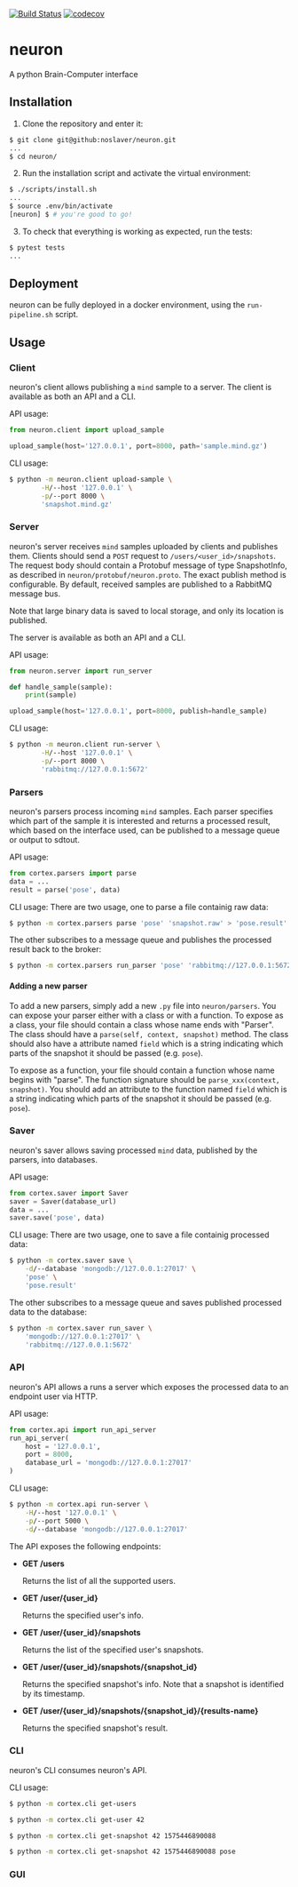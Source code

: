 [![Build Status](https://travis-ci.org/noslaver/neuron.svg?branch=master)](https://travis-ci.org/noslaver/neuron)
[![codecov](https://codecov.io/gh/noslaver/neuron/branch/master/graph/badge.svg)](https://codecov.io/gh/noslaver/neuron)

# neuron
A python Brain-Computer interface

## Installation

1. Clone the repository and enter it:

```sh
$ git clone git@github:noslaver/neuron.git
...
$ cd neuron/
```

2. Run the installation script and activate the virtual environment:

```sh
$ ./scripts/install.sh
...
$ source .env/bin/activate
[neuron] $ # you're good to go!
```

3. To check that everything is working as expected, run the tests:

```sh
$ pytest tests
...
```

## Deployment
neuron can be fully deployed in a docker environment, using the `run-pipeline.sh` script.

## Usage

### Client

neuron's client allows publishing a `mind` sample to a server.
The client is available as both an API and a CLI.

API usage:
```python
from neuron.client import upload_sample

upload_sample(host='127.0.0.1', port=8000, path='sample.mind.gz')
```

CLI usage:
```bash
$ python -m neuron.client upload-sample \
        -H/--host '127.0.0.1' \
        -p/--port 8000 \
        'snapshot.mind.gz'
```

### Server

neuron's server receives `mind` samples uploaded by clients and publishes them.
Clients should send a `POST` request to `/users/<user_id>/snapshots`. The request body should contain a Protobuf message of type SnapshotInfo, as described in `neuron/protobuf/neuron.proto`.
The exact publish method is configurable. By default, received samples are published to a RabbitMQ message bus.

Note that large binary data is saved to local storage, and only its location is published.

The server is available as both an API and a CLI.

API usage:
```python
from neuron.server import run_server

def handle_sample(sample):
    print(sample)

upload_sample(host='127.0.0.1', port=8000, publish=handle_sample)
```

CLI usage:
```bash
$ python -m neuron.client run-server \
        -H/--host '127.0.0.1' \
        -p/--port 8000 \
        'rabbitmq://127.0.0.1:5672'
```

### Parsers

neuron's parsers process incoming `mind` samples. Each parser specifies which part of the sample it is interested and returns a processed result, which based on the interface used, can be published to a message queue or output to sdtout.

API usage:
```python
from cortex.parsers import parse
data = ...
result = parse('pose', data)
```

CLI usage:
There are two usage, one to parse a file containig raw data:
```bash
$ python -m cortex.parsers parse 'pose' 'snapshot.raw' > 'pose.result'
```

The other subscribes to a message queue and publishes the processed result back to the broker:
```bash
$ python -m cortex.parsers run_parser 'pose' 'rabbitmq://127.0.0.1:5672'
```

#### Adding a new parser

To add a new parsers, simply add a new `.py` file into `neuron/parsers`. You can expose your parser either with a class or with a function.
To expose as a class, your file should contain a class whose name ends with "Parser". The class should have a `parse(self, context, snapshot)` method.
The class should also have a attribute named `field` which is a string indicating which parts of the snapshot it should be passed (e.g. `pose`).

To expose as a function, your file should contain a function whose name begins with "parse".
The function signature should be `parse_xxx(context, snapshot)`.
You should add an attribute to the function named `field` which is a string indicating which parts of the snapshot it should be passed (e.g. `pose`).

### Saver

neuron's saver allows saving processed `mind` data, published by the parsers, into databases.

API usage:
```python
from cortex.saver import Saver
saver = Saver(database_url)
data = ...
saver.save('pose', data)
```

CLI usage:
There are two usage, one to save a file containig processed data:
```bash
$ python -m cortex.saver save \
    -d/--database 'mongodb://127.0.0.1:27017' \
    'pose' \
    'pose.result'
```

The other subscribes to a message queue and saves published processed data to the database:
```bash
$ python -m cortex.saver run_saver \
    'mongodb://127.0.0.1:27017' \
    'rabbitmq://127.0.0.1:5672'
```

### API

neuron's API allows a runs a server which exposes the processed data to an endpoint user via HTTP.

API usage:
```python
from cortex.api import run_api_server
run_api_server(
    host = '127.0.0.1',
    port = 8000,
    database_url = 'mongodb://127.0.0.1:27017' 
)
```

CLI usage:
```bash
$ python -m cortex.api run-server \
    -H/--host '127.0.0.1' \
    -p/--port 5000 \
    -d/--database 'mongodb://127.0.0.1:27017'
```

The API exposes the following endpoints:
* **GET /users**

    Returns the list of all the supported users.

* **GET /user/{user_id}**

    Returns the specified user's info.

* **GET /user/{user_id}/snapshots**

    Returns the list of the specified user's snapshots.

* **GET /user/{user_id}/snapshots/{snapshot_id}**

    Returns the specified snapshot's info.
    Note that a snapshot is identified by its timestamp.

* **GET /user/{user_id}/snapshots/{snapshot_id}/{results-name}**

    Returns the specified snapshot's result.

### CLI

neuron's CLI consumes neuron's API.

CLI usage:
```bash
$ python -m cortex.cli get-users

$ python -m cortex.cli get-user 42

$ python -m cortex.cli get-snapshot 42 1575446890088

$ python -m cortex.cli get-snapshot 42 1575446890088 pose
```

### GUI
